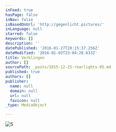 ```yaml
---
inFeed: true
hasPage: false
inNav: false
isBasedOnUrl: 'http://gegenlicht.pictures/'
inLanguage: null
starred: false
keywords: []
description: ''
datePublished: '2016-01-27T20:15:37.256Z'
dateModified: '2016-01-03T23:04:28.633Z'
title: Verklingen
author: []
sourcePath: _posts/2015-12-25-rearlights-05.md
published: true
authors: []
publisher:
  name: null
  domain: null
  url: null
  favicon: null
_type: MediaObject

---
```

![5](https://s3-us-west-2.amazonaws.com/the-grid-img/p/18da8db99c9537e95ff0ead37847a376065775c4.jpg)